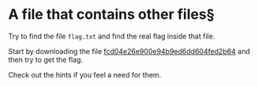 A file that contains other files§
============================

Try to find the file `flag.txt` and find the real flag inside that file.

Start by downloading the file [fcd04e26e900e94b9ed6dd604fed2b64](../target/fcd04e26e900e94b9ed6dd604fed2b64?raw=true) and then try to get the flag.

Check out the hints if you feel a need for them.

